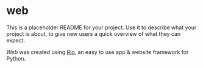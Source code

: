# web

This is a placeholder README for your project. Use it to describe what your
project is about, to give new users a quick overview of what they can expect.

_Web_ was created using [Rio](https://rio.dev/), an easy to
use app & website framework for Python.
